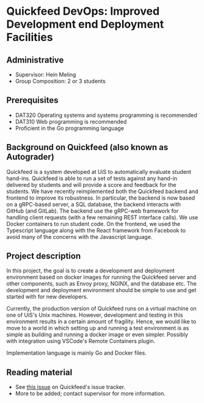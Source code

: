 # Quickfeed DevOps: Improved Development end Deployment Facilities

## Administrative

- Supervisor: Hein Meling
- Group Composition: 2 or 3 students

## Prerequisites

- DAT320 Operating systems and systems programming is recommended
- DAT310 Web programming is recommended
- Proficient in the Go programming language

## Background on Quickfeed (also known as Autograder)

Quickfeed is a system developed at UiS to automatically evaluate student hand-ins.
Quickfeed is able to run a set of tests against any hand-in delivered by students and will provide a score and feedback for the students.
We have recently reimplemented both the Quickfeed backend and frontend to improve its robustness.
In particular, the backend is now based on a gRPC-based server, a SQL database, the backend interacts with GitHub (and GitLab).
The backend use the gRPC-web framework for handling client requests (with a few remaining REST interface calls).
We use Docker containers to run student code.
On the frontend, we used the Typescript language along with the React framework from Facebook to avoid many of the concerns with the Javascript language.

## Project description

In this project, the goal is to create a development and deployment environment based on docker images for running the Quickfeed server and other components, such as Envoy proxy, NGINX, and the database etc.
The development and deployment environment should be simple to use and get started with for new developers.

Currently, the production version of Quickfeed runs on a virtual machine on one of UiS's Unix machines.
However, development and testing in this environment results in a certain amount of fragility.
Hence, we would like to move to a world in which setting up and running a test environment is as simple as building and running a docker image or even simpler.
Possibly with integration using VSCode's Remote Containers plugin.

Implementation language is mainly Go and Docker files.

## Reading material

- See [this issue](https://github.com/autograde/quickfeed/issues/360) on Quickfeed's issue tracker.
- More to be added; contact supervisor for more information.
